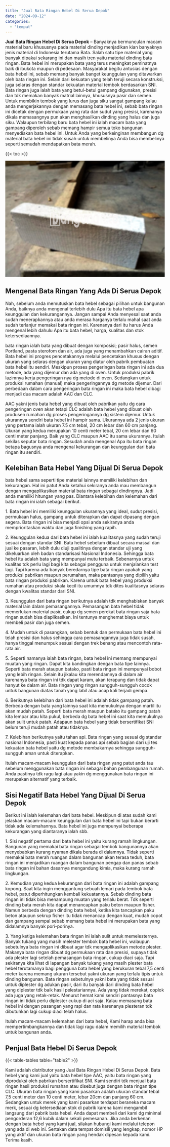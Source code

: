 ```yaml
---
title: "Jual Bata Ringan Hebel Di Serua Depok"
date: "2024-09-12"
categories: 
  - "tempat"
---
```


**Jual Bata Ringan Hebel Di Serua Depok** – Banyaknya bermunculan macam material baru khususnya pada material dinding menjadikan kian banyaknya jenis material di Indonesia terutama Bata. Salah satu tipe material yang banyak dipakai sekarang ini dan masih tren yaitu material dinding bata ringan. Bata hebel ini merupakan bata yang terus meningkat peminatnya baik di ibukota maupun di pedesaan. Masyarakat begitu antusias dengan bata hebel ini, sebab memang banyak banget keunggulan yang ditawarkan oleh bata ringan ini. Selain dari kekuatan yang telah teruji secara konstruksi, juga selaras dengan standar kekuatan material tembok berdasarkan SNI. Bata ringan juga ialah bata yang betul-betul gampang digunakan, presisi dan tdk memakan banyak matrial lainnya, khususnya pasir dan semen. Untuk membikin tembok yang lurus dan juga siku sangat gampang kalau anda mengerjakannya dengan memasang bata hebel ini, sebab bata ringan ini dicetak dengan permukaan yang rata dan sudut yang presisi, karenanya dikala memasangnya pun akan menghasilkan dinding yang halus dan juga siku. Walaupun terbilang baru bata hebel ini ialah macam bata yang gampang diperoleh sebab memang hampir semua toko bangunan menyediakan bata hebel ini. Untuk Anda yang berkeinginan membangun dg material bata hebel ini tidak susah untuk membelinya Anda bisa membelinya seperti semudah mendapatkan bata merah.

{{< toc >}}

![Jual Bata Ringan Hebel Di Serua Depok](/images/jual-hebel-murah-04.png)

## Mengenal Bata Ringan Yang Ada Di Serua Depok

Nah, sebelum anda memutuskan bata hebel sebagai pilihan untuk bangunan Anda, baiknya anda mengenal terlebih dulu Apa itu bata hebel apa keunggulan dan kekurangannya. Jangan sampai Anda menyesal saat anda sudah menerapkannya atau anda merasa harganya terlalu mahal saat anda sudah terlanjur memakai bata ringan ini. Karenanya dari itu harus Anda mengenal lebih dahulu Apa itu bata hebel, harga, kualitas dan stok ketersediaannya.

bata ringan ialah bata yang dibuat dengan komposisi; pasir halus, semen Portland, pasta sterofom dan air, ada juga yang menambahkan cairan aditif. Bata hebel ini progres pencetakannya melalui pencetakan khusus dengan ukuran yang selaras dengan ukuran yang diatur oleh pabrik pembuatan bata hebel itu sendiri. Meskipun proses pengeringan bata ringan ini ada dua metode, ada yang dijemur dan ada yang di oven. Untuk produksi pabrik lazimnya kerja pengeringan nya dg metode di oven. Sedangkan untuk produksi rumahan (manual) maka pengeringannya dg metode dijemur. Dari perbedaan dalam cara pengeringan bata ringan ini maka bata hebel dibagi menjadi dua macam adalah AAC dan CLC.

AAC yakni jenis bata hebel yang dibuat oleh pabrikan yaitu dg cara pengeringan oven akan tetapi CLC adalah bata hebel yang dibuat oleh produsen rumahan dg proses pengeringannya dg sistem dijemur. Untuk ukurannya sendiri bata hebel ini hampir sama. Ukurannya ada 2 jenis ukuran yang pertama ialah ukuran 7.5 cm tebal, 20 cm lebar dan 60 cm panjang. Ukuran yang kedua merupakan 10 centi meter tebal, 20 cm lebar dan 60 centi meter panjang. Baik yang CLC maupun AAC itu sama ukurannya. Itulah sekilas seputar bata ringan. Sesudah anda mengenal Apa itu bata ringan betapa bagusnya anda mengenal kekurangan dan keunggulan dari bata ringan itu sendiri.

## Kelebihan Bata Hebel Yang Dijual Di Serua Depok

bata hebel sama seperti tipe material lainnya memiliki kelebihan dan kekurangan. Hal ini patut Anda ketahui sekiranya anda mau membangun dengan mengaplikasikan material bata ringan sebagai dindingnya. Jadi anda memiliki hitungan yang pas. Diantara kelebihan dan kelemahan dari bata ringan ini ialah sebagai berikut.

1\. Bata hebel ini memiliki keunggulan ukurannya yang ideal, sudut presisi, permukaan halus, gampang untuk diterapkan dan dapat dipasang dengan segera. Bata ringan ini bisa menjadi opsi anda sekiranya anda memprioritaskan waktu dan juga finishing yang rapih.

2\. Keunggulan kedua dari bata hebel ini ialah kualitasnya yang sudah teruji sesuai dengan standar SNI. Bata hebel sebelum dibuat secara massal dan jual ke pasaran, lebih dulu diuji qualitinya dengan standar uji yang dikeluarkan oleh badan standarisasi Nasional Indonesia. Sehingga bata hebel itu adalah bata yang mempunyai mutu terbaik. Sebenarnya untuk kualitas tdk perlu lagi bagi kita sebagai pengguna untuk menjalankan test lagi. Tapi karena ada banyak beredarnya tipe bata ringan apakah yang produksi pabrikan maupun perumahan, maka pantasnya yang dipilih yaitu bata ringan produksi pabrikan. Karena untuk bata hebel yang produksi rumahan atau produksi skala kecil itu umumnya tdk dites kualitasnya selaras dengan kwalitas standar dari SNI.

3\. Keunggulan dari bata ringan berikutnya adalah tdk menghabiskan banyak material lain dalam pemasangannya. Pemasangan bata hebel tidak memerlukan material pasir, cukup dg semen perekat bata ringan saja bata ringan sudah bisa diaplikasikan. Ini tentunya menghemat biaya untuk membeli pasir dan juga semen.

4\. Mudah untuk di pasangkan, sebab bentuk dan permukaan bata hebel ini telah presisi dan halus sehingga cara pemasangannya juga tidak susah, hanya tinggal menumpuk sesuai dengan trek benang atau mencontoh rata-rata air.

5\. Seperti namanya ialah bata ringan, bata hebel ini memang mempunyai muatan yang ringan. Dapat kita bandingkan dengan bata tipe lainnya. Seperti bata merah ataupun batako, pasti bata ringan ini mempunyai bobot yang lebih ringan. Selain itu jikalau kita merendamnya di dalam air karenanya bata ringan ini tdk dapat karam, akan terapung dan tidak dapat hanyut ke dalam air. Bata ringan yang ringan sungguh-sungguh cocok untuk bangunan diatas tanah yang labil atau acap kali terjadi gempa.

6\. Berikutnya kelebihan dari bata hebel ini adalah tidak gampang patah. Berbeda dengan bata yang lainnya saat kita memukulnya dengan martil itu akan mudah patah. Seperti bata merah maupun batako itu gampang patah kita lempar atau kita pukul, berbeda dg bata hebel ini saat kita memukulnya akan sulit untuk patah. Adapaun bata hebel yang tidak bersertifikat SNI belum teruji mudah patah atau tidaknya.

7\. Kelebihan berikutnya yaitu tahan api. Bata ringan yang sesuai dg standar nasional Indonesia, pasti kuat kepada panas api sebab bagian dari uji tes kekuatan bata hebel yaitu dg metode membakarnya sehingga sungguh-sungguh aman untuk diterapkan.

Itulah macam-macam keunggulan dari bata ringan yang patut anda tau sebelum menggunakan bata ringan ini sebagai bahan pembangunan rumah. Anda pastinya tdk ragu lagi atau yakin dg menggunakan bata ringan ini merupakan alternatif yang terbaik.

## Sisi Negatif Bata Hebel Yang Dijual Di Serua Depok

Berikut ini ialah kelemahan dari bata hebel. Meskipun di atas sudah kami jelaskan macam-macam keunggulan dari bata hebel ini tapi bukan berarti tidak ada kelemahannya. Bata hebel ini juga mempunyai beberapa kekurangan yang diantaranya ialah sbb.

1\. Sisi negatif pertama dari bata hebel ini yaitu kurang ramah lingkungan. Bangunan yang memakai bata ringan sebagai tembok bangunannya akan menyebabkan kurang nyaman dikala berada di dalamnya. Tidak seperti memakai bata merah ruangan dalam bangunan akan terasa teduh, bata ringan ini menjadikan ruangan dalam bangunan pengap dan panas sebab bata ringan ini bahan dasarnya mengandung kimia, maka kurang ramah lingkungan.

2\. Kemudian yang kedua kekurangan dari bata ringan ini adalah gampang kopong. Saat kita ingin menggantung sebuah lemari pada tembok bata hebel, patut diperhitungkan kembali kekuatannya. Sebab dinding bata ringan ini tidak bisa menampung muatan yang terlalu berat. Tdk seperti dinding bata merah kita dapat menancapkan paku beton maupun fisher. Namun berbeda dengan dinding bata hebel, ketika kita tancapkan paku beton ataupun sekrup fisher itu tidak menancap dengan kuat, mudah copot dan gampang sempal sebab memang bata hebel ini merupakan bata yang didalamnya banyak pori-porinya.

3\. Yang ketiga kelemahan bata ringan ini ialah sulit untuk memelesternya. Banyak tukang yang masih melester tembok bata hebel ini, walaupun sebetulnya bata ringan ini dibuat agar tdk mengaplikasikan metode plester. Makanya bata ringan dibuat dg permukaan rata dan presisi, supaya tidak ada plester lagi setelah pemasangan bata ringan, cukup diaci saja. Tapi sekiranya kita lihat di lapangan banyak tukang yang masih plester bata hebel terutamanya bagi pengguna bata hebel yang berukuran tebal 7,5 centi meter karena memang ukuran tersebut yakni ukuran yang terlalu tipis untuk dinding bangunan. Bata ringan sebetulnya yakni bata yang tidak sesuai untuk diplester dg adukan pasir, dari itu banyak dari dinding bata hebel yang diplester tdk baik hasil pelestariannya. Ada yang tidak merekat, coplok ada juga yang retak-retak. Menurut hemat kami sendiri pantasnya bata ringan ini tidak perlu diplester cukup di aci saja. Kalau memasang bata hebel ini dengan pasangan yang rapi dan rata karenanya plesteran tdk dibutuhkan lagi cukup diaci telah halus.

Itulah macam-macam kelemahan dari bata hebel, Kami harap anda bisa mempertimbangkannya dan tidak lagi ragu dalam memilih material tembok untuk bangunan anda.

## Penjual Bata Hebel Di Serua Depok

{{< table-tables table="table2" >}}

Kami adalah distributor yang Jual Bata Ringan Hebel Di Serua Depok. Bata hebel yang kami jual yaitu bata hebel tipe AAC, yaitu bata ringan yang diproduksi oleh pabrikan bersertifikat SNI. Kami sendiri tdk menjual bata ringan hasil produksi rumahan atau disebut juga dengan bata ringan tipe CLC. Ukuran bata ringan yang kami pasarkan adalah ukuran standar tebal 7,5 centi meter dan 10 centi meter, lebar 20cm dan panjang 60 cm. Sedangkan untuk merek yang kami pasarkan terdapat beraneka macam merk, sesuai dg ketersediaan stok di pabrik karena kami mengambil langsung dari pabrik bata hebel. Anda dapat membeli dari kami dg minimal pengorderan 12,6 kubik dalam sekali pemesanan. Jika anda berkenan dengan bata hebel yang kami jual, silakan hubungi kami melalui telepon yang ada di web ini. Sertakan data tempat domisili yang lengkap, nomor HP yang aktif dan ukuran bata ringan yang hendak dipesan kepada kami. Terima kasih.
